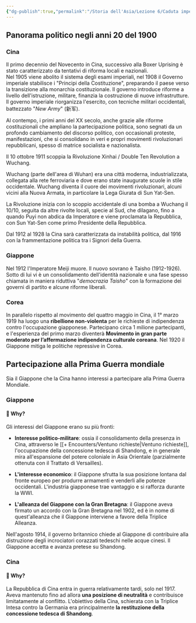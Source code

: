 ```yaml
---
{"dg-publish":true,"permalink":"/Storia dell'Asia/Lezione 6/Caduta impero cinese/"}
---
```


## Panorama politico negli anni 20 del 1900

### Cina

Il primo decennio del Novecento in Cina, successivo alla Boxer Uprising è stato caratterizzato da tentativi di riforma locali e nazionali.  
Nel 1905 viene abolito il sistema degli esami imperiali, nel 1908 il Governo imperiale stabilisce i "Principi della Costituzione", preparando il paese verso la transizione alla monarchia costituzionale. Il governo introduce riforme a livello dell'istruzione, militare, finanzia la costruzione di nuove infrastrutture.  Il governo imperiale riorganizza l'esercito, con tecniche militari occidentali,  battezzato  "*New Army*" (新军).


Al contempo, i primi anni del XX secolo, anche grazie alle riforme costituzionali che ampliano la partecipazione politica, sono segnati da un profondo cambiamento del discorso politico, con occasionali proteste, manifestazioni, che si consolidano in veri e propri movimenti rivoluzionari repubblicani, spesso di matrice socialista e nazionalista.

Il 10 ottobre 1911 scoppia la Rivoluzione Xinhai / Double Ten Revolution a Wuchang.

Wuchang (parte dell'area di Wuhan) era una città moderna, industrializzata, collegata alla rete ferroviaria e dove erano state inaugurate scuole in stile occidentale. Wuchang diventa il cuore dei movimenti rivoluzionari, alcuni vicini alla Nuova Armata, in particolare la Lega Giurata di Sun Yat-Sen.

La Rivoluzione inizia con lo scoppio accidentale di una bomba a Wuchang il 10/10, seguita da altre rivolte locali, specie al Sud, che dilagano, fino a quando Puyi non abdica da Imperatore e viene proclamata la Repubblica, con Sun Yat-Sen come primo Presidente della Repubblica.

Dal 1912 al 1928 la Cina sarà caratterizzata da instabilità politica, dal 1916 con la frammentazione politica tra i Signori della Guerra.
### Giappone

Nel 1912 l'Imperatore Meiji muore. Il nuovo sovrano è Taisho (1912-1926). Sotto di lui vi è un consolidamento dell'identità nazionale e una fase spesso chiamata in maniera riduttiva "*democrazia Taisho*" con la formazione dei governi di partito e alcune riforme liberali.

### Corea

In parallelo rispetto al movimento del quattro maggio in Cina, il 1° marzo 1919 ha luogo una **ribellione non-violenta** per le richieste di indipendenza contro l'occupazione giapponese. Partecipano circa 1 milione partecipanti, e l'esperienza del primo marzo diventerà **Movimento in gran parte moderato per l’affermazione indipendenza culturale coreana**. Nel 1920 il Giappone mitiga le politiche repressive in Corea.


## Partecipazione alla Prima Guerra mondiale

Sia il Giappone che la Cina hanno interessi a partecipare alla Prima Guerra Mondiale.

### Giappone 

#### 🤔 Why?

Gli interessi del Giappone erano su più fronti:

- **Interesse politico-militare**:  ossia il consolidamento della presenza in Cina, attraverso le [[+ Encounters/Ventuno richieste\|Ventuno richieste]], l'occupazione della concessione tedesca di Shandong, e in generale mira all'espansione del potere coloniale in Asia Orientale (parzialmente ottenuta con il Trattato di Versailles).

- **L'interesse economico**: il Giappone sfrutta la sua posizione lontana dal fronte europeo per produrre armamenti e venderli alle potenze occidentali. L'industria giapponese trae vantaggio e si rafforza durante la WWI.

- **L'alleanza del Giappone con la Gran Bretagna**: il Giappone aveva firmato un accordo con la Gran Bretagna nel 1902, ed è in nome di quest'alleanza che il Giappone interviene a favore della Triplice Alleanza.

Nell'agosto 1914, il governo britannico chiede al Giappone di contribuire alla distruzione degli incrociatori corazzati tedeschi nelle acque cinesi. Il Giappone accetta e avanza pretese su Shandong. 

### Cina

#### 🤔 Why?

La Repubblica di Cina entra in guerra relativamente tardi, solo nel 1917. Aveva mantenuto fino ad allora **una posizione di neutralità** e contribuisce limitatamente al conflitto. L'obiettivo della Cina, schierata con la Triplice Intesa contro la Germania era principalmente **la restituzione della concessione tedesca di Shandong**.



